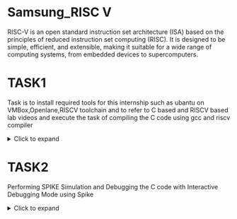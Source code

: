 # Samsung_RISC V

RISC-V is an open standard instruction set architecture (ISA) based on the principles of reduced instruction set computing (RISC). It is designed to be simple, efficient, and extensible, making it suitable for a wide range of computing systems, from embedded devices to supercomputers.

# TASK1

Task is to install required tools for this internship such as ubantu on VMBox,Openlane,RISCV toolchain and to refer to C based and RISCV based lab videos and execute the task of compiling the C code using gcc and riscv compiler
<details>
<summary>Click to expand</summary>


1. Install ubuntu on Oracle Virtual Machine Box

2. Install Openlane

OpenLane is an open-source flow for digital ASIC design, specifically developed to assist in the creation of integrated circuits (ICs) using open-source tools. It provides a complete automated RTL-to-GDSII (Register Transfer Level to GDSII) design flow, integrating multiple open-source tools and frameworks to facilitate chip design.

Follow the below instructions in terminal to install openlane

$ cd Desktop

$ ls -ltr

$ cd work/tools/openlane_working_dir/openlane

$ docker

$ ./flow.tcl -interactive

![openlane](https://github.com/user-attachments/assets/53255d29-317b-49b8-a1c4-0a0d399b11ee)


3. simple C code

open the bash terminal and locate to the diretory where you want to create your file. Then run following command.

$ leafpad sum1ton.c

if leafpad is not downloaded follow the below command in bash.

$ sudo apt install leafpad

click the link for C based lab video https://clicks.aweber.com/y/ct/?l=JDD53n&m=3Y8O_TCXOzMXw_6&b=vLXihi9JLQ3sNdpeivsmdw

![simple c code](https://github.com/user-attachments/assets/109b9bbf-a06d-4538-b880-f6c8531cc757)


Once after saving the code run the following command in bash to get output for the specific code

$ gcc sum1ton.c

$./a.out


![output of c code](https://github.com/user-attachments/assets/51434019-4484-4e07-be8c-6b8281f1e42a)

4. After executing the C code now to convert it into Assembly level language(Object term) follow the below commands in bash.

 $ cat sum1ton.c

 $ riscv64-unknown-elf-gcc -O1 -mabi=lp64 -march=rc64i -o sum1ton.o sum1ton.c

 $ ls -ltr

  After typing above commands open the new bash terminal and type the following command.

 $ riscv64-unknown-elf-objdump -d sum1ton.o

 Click the link for RISC V based lab video https://clicks.aweber.com/y/ct/?l=JDD53n&m=3Y8O_TCXOzMXw_6&b=lcustSdrnDBWGkNmvZMx5Q
 
![c to assembly11](https://github.com/user-attachments/assets/a2dcb682-fea1-452d-bbe2-7aa641a3cc60)

To see the main program follow the below command

 $ riscv64-unknown-elf-objdump -d sum1ton.o | less

![less](https://github.com/user-attachments/assets/a08ce967-cf32-42c3-9ffd-08605fea206b)

To calculate the number of instructions in main program using calculator 

: /main

We can see the memory address and can calculate number of instructions using calculator.

![15inst](https://github.com/user-attachments/assets/5aa28450-c5ed-4b01-a8a5-17ad27f9cf7e)

5. In step 4 instead of this command  ($ riscv64-unknown-elf-gcc -O1 -mabi=lp64 -march=rc64i -o sum1ton.o sum1ton.c) if we write the below command we can see that the number of instructions will be reduced.

$ $ riscv64-unknown-elf-gcc -Ofast -mabi=lp64 -march=rc64i -o sum1ton.o sum1ton.c

After this follow same as above steps (step 4).

![12inst](https://github.com/user-attachments/assets/e71fe958-2b2d-4c00-bd67-edaa998d540f)

</details>

# TASK2

Performing SPIKE Simulation and Debugging the C code with Interactive Debugging Mode using Spike

<details>
<summary>Click to expand</summary>


Spike is the official RISC-V Instruction Set Simulator (ISS). It is also referred to as the RISC-V ISA Simulator or RISCV-ISA-Sim. Spike serves as a reference implementation for RISC-V processor functionality, providing a platform to simulate and test RISC-V software and hardware designs.

Key Features of Spike:

1. Instruction Set Simulation:
Spike simulates the execution of programs on RISC-V processors. It supports different RISC-V base ISAs (e.g., RV32I, RV64I) as well as extensions like M (multiplication), A (atomic), F (single-precision floating point), and D (double-precision floating point).

2. Reference Implementation:
As the official simulator, Spike adheres to the RISC-V specifications, making it a reliable tool for verification and debugging.

3. Debugging and Testing:
Spike can be used to test RISC-V programs and verify that the software executes correctly on a simulated RISC-V architecture.

4. Hardware Verification:
Developers can compare the behavior of their custom hardware implementation with the behavior of Spike to ensure compliance with the RISC-V ISA.

Installing Spike:
Spike will be pre installed if you are using riscv.vdi file

Click the below link to get riscv.vdi file

https://forgefunder.com/~kunal/riscv_workshop.vdi

Start of Spike Simulation:

The target is to run the sum1ton file using both gcc compiler and riscv compiler(spike) and both should execute and display same output.
The instructions to run using gcc complier.

$ gcc sum1ton.c

$ ./a.out

The instruction to run using riscv(spike) compiler:

$ spike pk sum_1ton.o

## What is pk(Proxy Kernel) ?:

The pk (Proxy Kernel) is a lightweight runtime environment used with RISC-V simulators and emulators, such as Spike (the RISC-V ISA Simulator), to provide minimal operating system functionality. It is not a full-fledged kernel but acts as a bridge to allow user-level programs to run on simulated or bare-metal RISC-V systems.

### Key Features of the Proxy Kernel

1. Basic Input/Output: Implements simple I/O functions like printf and scanf.

2. Memory Management: Provides minimal memory management for program execution.

3. System Call Handling: Supports a subset of Linux-like system calls for convenience.

4. Compatibility: Works seamlessly with user programs compiled using the RISC-V toolchain.





The below image is the reference to see that output is same for both the 



![same op using gcc and spike](https://github.com/user-attachments/assets/528b2bd2-d949-4583-94bd-0419dec8d90f)

![main](https://github.com/user-attachments/assets/d5227032-7a06-4095-9086-d9a113059352)

![spike debugger](https://github.com/user-attachments/assets/2e4e4848-0514-43c9-bd6a-bb0be59cac8d)

![instructions](https://github.com/user-attachments/assets/f83be108-9be3-4fad-be00-bed4ab6f6e13)

![address calculation](https://github.com/user-attachments/assets/33ee66ee-7473-4412-922e-9650032314c6)





